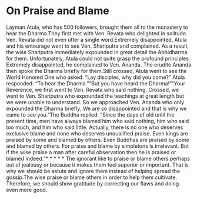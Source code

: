 # On Praise and Blame

​Layman Atula, who has 500 followers, brought them all to the monastery to hear the Dharma.They first met with Ven. Revata who delighted in solitude. Ven. Revata did not even utter a single word.​Extremely disappointed, Atula and his entourage went to see Ven. Shariputra and complained. As a result, the wise Shariputra immediately expounded in great detail the Abhidharma for them. Unfortunately, Atula could not quite grasp the profound principles.      ​Extremely disappointed, he complained to Ven. Ananda. The erudite Ananda then spoke the Dharma briefly for them.Still crossed, Atula went to see the World Honored One who asked: “Lay disciples, why did you come?” Atula responded: “To hear the Dharma.”“But you have heard the Dharma!”“Your Reverence, we first went to Ven. Revata who said nothing. Crossed, we went to Ven. Shariputra who expounded the teachings at great length but we were unable to understand. So we approached Ven. Ananda who only expounded the Dharma briefly. We are so disappointed and that is why we came to see you.”The Buddha replied: “Since the days of old until the present time, men have always blamed him who said nothing, him who said too much, and him who said little. Actually, there is no one who deserves exclusive blame and none who deserves unqualified praise. Even kings are praised by some and blamed by others. Even Buddhas are praised by some and blamed by others. For praise and blame by simpletons is irrelevant. But if the wise praise a man after careful observation then he is praised or blamed indeed.”* * * * * The ignorant like to praise or blame others perhaps out of jealousy or because it makes them feel superior or important. That is why we should be astute and ignore them instead of helping spread the gossip.The wise praise or blame others in order to help them cultivate. Therefore, we should show gratitude by correcting our flaws and doing even more good.